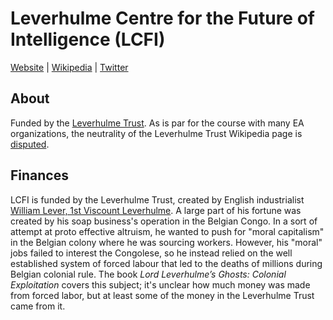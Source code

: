 # Leverhulme Centre for the Future of Intelligence (LCFI)

[Website](http://lcfi.ac.uk/) | [Wikipedia](https://en.wikipedia.org/wiki/Leverhulme_Centre_for_the_Future_of_Intelligence) |  [Twitter]()

## About

Funded by the [Leverhulme Trust](https://en.wikipedia.org/wiki/Leverhulme_Trust). As is par for the course with many EA organizations, the neutrality of the Leverhulme Trust Wikipedia page is [disputed](https://en.wikipedia.org/wiki/Talk:Leverhulme_Trust#Apparent_lack_of_neutrality).


## Finances

LCFI is funded by the Leverhulme Trust, created by English industrialist [William Lever, 1st Viscount Leverhulme](https://en.wikipedia.org/wiki/William_Lever,_1st_Viscount_Leverhulme). A large part of his fortune was created by his soap business's operation in the Belgian Congo. In a sort of attempt at proto effective altruism, he wanted to push for "moral capitalism" in the Belgian colony where he was sourcing workers. However, his "moral" jobs failed to interest the Congolese, so he instead relied on the well established system of forced labour that led to the deaths of millions during Belgian colonial rule. The book _Lord Leverhulme’s Ghosts: Colonial Exploitation_ covers this subject; it's unclear how much money was made from forced labor, but at least some of the money in the Leverhulme Trust came from it.

